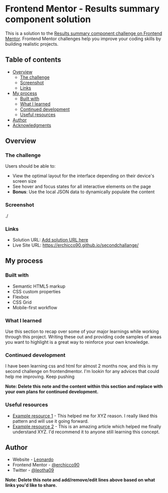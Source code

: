 # Frontend Mentor - Results summary component solution

This is a solution to the [Results summary component challenge on Frontend Mentor](https://www.frontendmentor.io/challenges/results-summary-component-CE_K6s0maV). Frontend Mentor challenges help you improve your coding skills by building realistic projects. 

## Table of contents

- [Overview](#overview)
  - [The challenge](#the-challenge)
  - [Screenshot](#screenshot)
  - [Links](#links)
- [My process](#my-process)
  - [Built with](#built-with)
  - [What I learned](#what-i-learned)
  - [Continued development](#continued-development)
  - [Useful resources](#useful-resources)
- [Author](#author)
- [Acknowledgments](#acknowledgments)


## Overview

### The challenge

Users should be able to:

- View the optimal layout for the interface depending on their device's screen size
- See hover and focus states for all interactive elements on the page
- **Bonus**: Use the local JSON data to dynamically populate the content

### Screenshot

./


### Links

- Solution URL: [Add solution URL here](https://your-solution-url.com)
- Live Site URL: https://erchicco90.github.io/secondchallange/
## My process

### Built with

- Semantic HTML5 markup
- CSS custom properties
- Flexbox
- CSS Grid
- Mobile-first workflow


### What I learned

Use this section to recap over some of your major learnings while working through this project. Writing these out and providing code samples of areas you want to highlight is a great way to reinforce your own knowledge.




### Continued development

I have been learning css and html for almost 2 months now, and this is my second challenge on frontendmentor. I'm lookin for any advices that could help me improving. 
Keep pushing

**Note: Delete this note and the content within this section and replace with your own plans for continued development.**

### Useful resources

- [Example resource 1](https://www.example.com) - This helped me for XYZ reason. I really liked this pattern and will use it going forward.
- [Example resource 2](https://www.example.com) - This is an amazing article which helped me finally understand XYZ. I'd recommend it to anyone still learning this concept.


## Author

- Website - [Leonardo](https://www.your-site.com)
- Frontend Mentor - [@erchicco90](https://www.frontendmentor.io/profile/erchicco90)
- Twitter - [@leotha09](https://www.twitter.com/Leotha09)

**Note: Delete this note and add/remove/edit lines above based on what links you'd like to share.**

